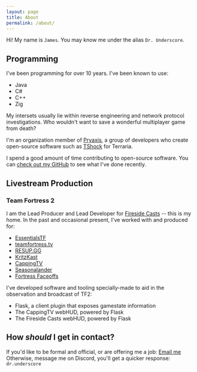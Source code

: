 ```yaml
---
layout: page
title: About
permalink: /about/
---
```


Hi! My name is `James`. You may know me under the alias `Dr. Underscore`.

## Programming
I've been programming for over 10 years. I've been known to use:
- Java
- C#
- C++
- Zig

My intersets usually lie within reverse engineering and network protocol investigations. Who wouldn't want to save a wonderful multiplayer game from death?

I'm an organization member of [Pryaxis](https://github.com/Pryaxis/), a group of developers who create open-source software such as [TShock](https://github.com/Pryaxis/TShock) for Terraria.

I spend a good amount of time contributing to open-source software. You can [check out my GitHub](https://github.com/drunderscore) to see what I've done recently.

## Livestream Production
### Team Fortress 2
I am the Lead Producer and Lead Developer for [Fireside Casts](https://firesidecasts.tv) -- this is my home.
In the past and occasional present, I've worked with and produced for:
- [EssentialsTF](https://essentials.tf)
- [teamfortress.tv](https://teamfortress.tv)
- [RESUP.GG](https://resup.gg)
- [KritzKast](https://twitch.tv/kritzkast)
- [CappingTV](https://cappingtv.com)
- [Seasonalander](https://twitch.tv/seasonalander)
- [Fortress Faceoffs](https://www.twitch.tv/fortressfaceoffs/)

I've developed software and tooling specially-made to aid in the observation and broadcast of TF2:
- Flask, a client plugin that exposes gamestate information
- The CappingTV webHUD, powered by Flask
- The Fireside Casts webHUD, powered by Flask

## How _should_ I get in contact?
If you'd like to be formal and official, or are offering me a job: [Email me](mailto:james@jame.xyz)
Otherwise, message me on Discord, you'll get a quicker response: `dr.underscore`
